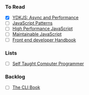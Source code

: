 ### To Read
- [x] [YDKJS: Async and Performance](http://www.amazon.com/You-Dont-Know-JS-Performance-ebook/dp/B00TXVCJ7O/ref=sr_1_1?s=digital-text&ie=UTF8&qid=1454461465&sr=1-1&keywords=you+dont+know+js+async)
- [ ] [JavaScript Patterns](http://www.amazon.com/JavaScript-Patterns-Stoyan-Stefanov-ebook/dp/B0046RERXE/ref=mt_kindle?_encoding=UTF8&me=)
- [ ] [High Performance JavaScript](http://www.amazon.com/Performance-JavaScript-Faster-Application-Interfaces/dp/059680279X)
- [ ] [Maintainable JavaScript](http://www.amazon.com/Maintainable-JavaScript-Nicholas-C-Zakas/dp/1449327680)
- [ ] [Front end developer Handbook](http://www.frontendhandbook.com/)

### Lists
- [ ] [Self Taught Computer Programmer](https://www.reddit.com/r/books/comments/ch0wt/a_reading_list_for_the_selftaught_computer/)

### Backlog
- [ ] [The CLI Book](http://theclibook.com/?utm_source=nodeweekly&utm_medium=email)
